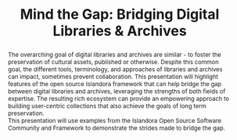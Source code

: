 ---
abstract: 'The overarching goal of digital libraries and archives are similar - to
  foster the preservation of cultural assets, published or otherwise. Despite this
  common goal, the different tools, terminology, and approaches of libraries and archives
  can impact, sometimes prevent collaboration. This presentation will highlight features
  of the open source Islandora framework that can help bridge the gap between digital
  libraries and archives, leveraging the strengths of both fields of expertise. The
  resulting rich ecosystem can provide an empowering approach to building user-centric
  collections that also achieve the goals of long term preservation.


  This presentation will use examples from the Islandora Open Source Software Community
  and Framework to demonstrate the strides made to bridge the gap.'
creators:
- Leggott, Mark
- Tripp, Erin
date: null
document_url: https://services.phaidra.univie.ac.at/api/object/o:429593/download
grand_parent: iPRES
institutions: []
keywords:
- digital libraries
- digital archives
- open source
- collaboration
- islandora
landing_page_url: https://phaidra.univie.ac.at/o:429593
language: eng
layout: publication
license: CC BY 4.0 International
notes_url: null
parent: iPRES 2015
publication_type: paper
size: 334963
slides_url: null
source_name: iPRES
stream_url: null
title: 'Mind the Gap: Bridging Digital Libraries & Archives'
year: 2015
---